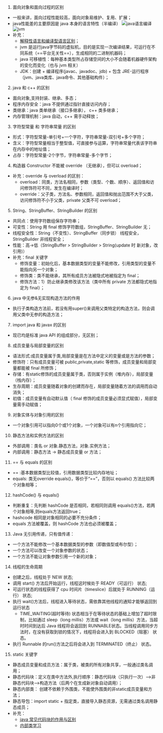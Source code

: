 1. 面向对象和面向过程的区别
- 一般来讲，面向过程性能较高，面向对象易维护、复用、扩展；
- java性能差的主要原因是 java 本身的语言特性（半编译）
![java语言编译](https://pic3.zhimg.com/80/45e5e8e74ed0fec7c782e30ac8c4edd7_hd.jpg) ![jvm](https://pic3.zhimg.com/80/b8934c347bde7fe377644fa78537cae0_hd.jpg)
- 补充：
    - [解释性语言和编译型语言区别](https://www.iteye.com/blog/rednaxelafx-492667)；
    - jvm 是运行java字节码的虚拟机，目的是实现一次编译结果，可运行在不同系统（==平台无关性==），生成相同的二进制机器码；
    - java 可移植性：每种基本类型所占存储空间的大小不会随着机器硬件架构的变化而变化（也与 jvm 相关）
    - JDK：创建 + 编译程序(javac、javadoc、jdb) + 包含 JRE-运行程序 （jvm、java类库、java命令、其他基础构件）； 

2. java 和 c++ 的区别
- 面向对象,支持封装、继承、多态；
- 程序内存安全：java 不提供通过指针直接访问内存；
- 类继承：java 类单继承（接口多继承）， c++ 类多继承；
- 内存管理机制：java 自动，c++ 需手动释放；

3. 字符型常量 和 字符串常量 的区别
- 形式：字符型常量-单引号+一个字符，字符串常量-双引号+多个字符；
- 含义：字符型常量相当于整型值，可直接参与运算，字符串常量代表该字符串在内存中的地址值；
- 占存：字符型常量-2个字节，字符串常量-多个字节；

4. 构造器 Constructor 不能被 override （无继承），但可以 overload；  
- 补充：override 与 overload 的区别：
    - overload：同类，方法名相同，参数（类型、个数、顺序）、返回值和访问修饰符可不同，发生在编译时；
    - override：父子类，方法名、参数相同，返回值和抛出范围不大于父类，访问修饰符不小于父类，private 父类不可 overload；

5. String、StringBuffer、StringBuilder 的区别
- 共同点：使用字符数组保存字符串；
- 可变性：String 用 final 修饰字符数组，StringBuffer、StringBuilder 无；
- 线程安全性：String（不变性）、StringBuffer（同步锁） 线程安全，StringBuilder 非线程安全；
- 性能：高->低（StringBuffer > StringBuilder > String(update 时 新对象，改引用)）
- 补充：final 关键字
    - 修饰变量：初始化后，基本数据类型的变量不能修改，引用类型的变量不能指向另一个对象；
    - 修饰类：类不能继承，其所有成员方法被隐式地被指定为 final；
    - 修饰方法：1）防止继承类修改该方法（类中所有 private 方法都隐式地指定为 final）；

6. java 中无参&无实现构造方法的作用
- 执行子类构造方法前，若没有用super()来调用父类特定的构造方法，则会调用父类中无参的构造方法；  
7. import java 和 javax 的区别
- 现已均是标准 java API 的组成部分，无区别；
8. 成员变量与局部变量的区别
- 语法形式:成员变量属于类,局部变量是在方法中定义的变量或是方法的参数；
- 修饰符：只有成员变量可被 public,private,static 等修饰，成员变量和局部变量都能被 final 所修饰；
- 存储：有static修饰的成员变量属于类，否则属于实例（堆内存），局部变量（栈内存）；
- 生存周期：成员变量随着对象的创建而存在，局部变量随着方法的调用而自动消失；
- 初值：成员变量有自动默认值（ final 修饰的成员变量必须显式赋值），局部变量需手动赋值；

9. 对象实体与对象引用的区别
- 一个对象引用可以指向0个或1个对象，一个对象可以有n个引用指向它；
10. 静态方法和实例方法的区别
- 外部调用：类名 or 对象.静态方法，对象.实例方法；
- 内部调用：静态方法 -> 静态成员变量 or 方法；
11. == 与 equals 的区别
- == :基本数据类型比较值，引用数据类型比较内存地址；
- equals: 类无override equals()，等价于“==”，否则以 equals() 方法比较两个对象相等；
12. hashCode() 与 equals()
- 判断重复：先判断 hashCode 是否相同，若相同则调用 equals()方法，若两个对象相等,则equals方法返回true；
- hashcode 相同是对象相同的必要不充分条件；
- equals 方法被覆盖，则 hashCode 方法也必须被覆盖；

13. Java 无引用传递，只有值传递：
- 一个方法不能修改一个基本数据类型的参数（即数值型或布尔型）；
- 一个方法可以改变一个对象参数的状态；
- 一个方法不能让对象参数引用一个新的对象；
14. 线程的生命周期  
- 创建之后，线程处于 NEW 状态;
- 调用 start() 方法后开始运行，线程这时候处于 READY（可运行） 状态;
- 可运行状态的线程获得了 cpu 时间片（timeslice）后就处于 RUNNING（运行） 状态;
- 执行 wait()方法后，线程进入等待状态，需依靠其他线程的通知才能够返回到运行状态
    - TIME_WAITING(超时等待) 状态相当于在等待状态的基础上增加了超时限制，比如通过 sleep（long millis）方法或 wait（long millis）方法，当超时时间到达后 Java 线程将会返回到 RUNNABLE状态。当线程调用同步方法时，在没有获取到锁的情况下，线程将会进入到 BLOCKED（阻塞） 状态。
- 执行 Runnable 的run()方法之后将会进入到 TERMINATED（终止） 状态。

15. static 关键字
- 静态成员变量和成员方法：属于类，被类的所有对象共享，一般通过类名调用；
- 静态代码块：定义在类中方法外,执行顺序：静态代码块（只执行一次）—>非静态代码块—>构造方法（后两个在生成新对象自动调用）；
- 静态内部类： 创建不依赖于外围类，不能使外围类的非static成员变量和方法；
- 静态导包：import static + 指定类，直接导入静态资源，无需通过类名调用静态成员； 
- 补充：
    - [java 常见代码块的作用与区别](https://blog.csdn.net/Dustin_CDS/article/details/79143760)
    - [内部类学习](https://www.cnblogs.com/chenssy/p/3388487.html)
